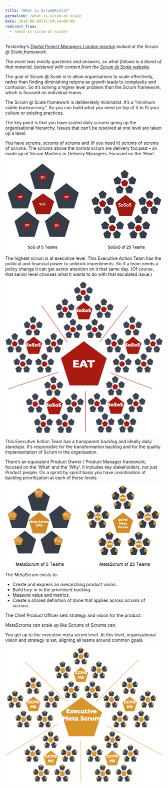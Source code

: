 ```yaml
---
title: "What is Scrum@Scale?"
permalink: /what-is-scrum-at-scale
date: 2018-08-09T21:54:14+00:00
redirect_from:
  - /what-is-scrum-at-scale/
---
```


*Yesterday’s [Digital Project Managers London meetup](https://www.meetup.com/agileDPML/events/252328300/) looked at the Scrum @ Scale framework.*

*The event was mostly questions and answers, so what follows is a blend of that material, bolstered with content from the [Scrum @ Scale website](https://www.scrumatscale.com/scrum-at-scale-guide-read-online/).*

The goal of Scrum @ Scale is to allow organisations to scale effectively, rather than finding diminishing returns as growth leads to complexity and confusion. So it’s solving a higher level problem than the Scrum framework, which is focused on individual teams.

The Scrum @ Scale framework is deliberately minimalist. It’s a “minimum viable bureaucracy”. So you can build what you need on top of it to fit your culture or existing practices.

The key point is that you have scaled daily scrums going up the organisational hierarchy. Issues that can’t be resolved at one level are taken up a level.

You have scrums, scrums of scrums and (if you need it) scrums of scrums of scrums. The scrums above the normal scrum are delivery focused – so made up of Scrum Masters or Delivery Managers. Focused on the ‘How’.

![Scrum of Scrums](https://github.com/martinlugton/martinlugton.github.io/blob/main/images/Scrum-of-Scrums.png?raw=true)

The highest scrum is at executive level. This Executive Action Team has the political and financial power to unblock impediments. So if a team needs a policy change it can get senior attention on it that same day. (Of course, that senior level chooses what it wants to do with that escalated issue.)

![Executive Action Team](https://github.com/martinlugton/martinlugton.github.io/blob/main/images/Executive-Action-Team.png?raw=true)

This Executive Action Team has a transparent backlog and ideally daily standups. It’s responsible for the transformation backlog and for the quality implementation of Scrum in the organisation.

There’s an equivalent Product Owner / Product Manager framework, focused on the ‘What’ and the ‘Why’. It includes key stakeholders, not just Product people. On a sprint by sprint basis you have coordination of backlog prioritization at each of these levels.

![MetaScrum](https://github.com/martinlugton/martinlugton.github.io/blob/main/images/MetaScrum.png?raw=true)

The MetaScrum exists to:

- Create and express an overarching product vision.
- Build buy-in to the prioritised backlog.
- Measure value and metrics.
- Create a shared definition of done that applies across scrums of scrums.

The Chief Product Officer sets strategy and vision for the product.

MetaScrums can scale up like Scrums of Scrums can.

You get up to the executive meta scrum level. At this level, organizational vision and strategy is set, aligning all teams around common goals.

![Executive MetaScrum](https://github.com/martinlugton/martinlugton.github.io/blob/main/images/Executive-MetaScrum.png?raw=true)